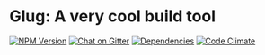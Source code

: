 # Glug: A **very cool** build tool

[![NPM Version](https://img.shields.io/npm/v/glug.svg)](https://www.npmjs.com/package/glug)
[![Chat on Gitter](https://img.shields.io/gitter/room/glugjs/glug.svg)](https://gitter.im/glugjs/glug?utm_source=badge&utm_medium=badge&utm_campaign=pr-badge&utm_content=badge)
[![Dependencies](https://img.shields.io/david/glugjs/glug.svg)](https://david-dm.org/glugjs/glug)
[![Code Climate](https://img.shields.io/codeclimate/github/glugjs/glug.svg)](https://codeclimate.com/github/glugjs/glug)
